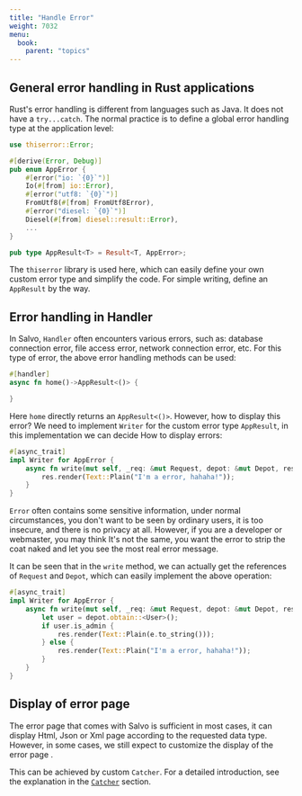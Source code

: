 ```yaml
---
title: "Handle Error"
weight: 7032
menu:
  book:
    parent: "topics"
---
```


## General error handling in Rust applications

Rust's error handling is different from languages such as Java. It does not have a `try...catch`. The normal practice is to define a global error handling type at the application level:

```rust
use thiserror::Error;

#[derive(Error, Debug)]
pub enum AppError {
    #[error("io: `{0}`")]
    Io(#[from] io::Error),
    #[error("utf8: `{0}`")]
    FromUtf8(#[from] FromUtf8Error),
    #[error("diesel: `{0}`")]
    Diesel(#[from] diesel::result::Error),
    ...
}

pub type AppResult<T> = Result<T, AppError>;
```

The `thiserror` library is used here, which can easily define your own custom error type and simplify the code. For simple writing, define an `AppResult` by the way.

## Error handling in Handler

In Salvo, `Handler` often encounters various errors, such as: database connection error, file access error, network connection error, etc. For this type of error, the above error handling methods can be used:

```rust
#[handler]
async fn home()->AppResult<()> {

}
```
Here `home` directly returns an `AppResult<()>`. However, how to display this error? We need to implement `Writer` for the custom error type `AppResult`, in this implementation we can decide How to display errors:

```rust
#[async_trait]
impl Writer for AppError {
    async fn write(mut self, _req: &mut Request, depot: &mut Depot, res: &mut Response) {
        res.render(Text::Plain("I'm a error, hahaha!"));
    }
}
```

`Error` often contains some sensitive information, under normal circumstances, you don't want to be seen by ordinary users, it is too insecure, and there is no privacy at all. However, if you are a developer or webmaster, you may think It's not the same, you want the error to strip the coat naked and let you see the most real error message.

It can be seen that in the `write` method, we can actually get the references of `Request` and `Depot`, which can easily implement the above operation:

```rust
#[async_trait]
impl Writer for AppError {
    async fn write(mut self, _req: &mut Request, depot: &mut Depot, res: &mut Response) {
        let user = depot.obtain::<User>();
        if user.is_admin {
            res.render(Text::Plain(e.to_string()));
        } else {
            res.render(Text::Plain("I'm a error, hahaha!"));
        }
    }
}
```

## Display of error page

The error page that comes with Salvo is sufficient in most cases, it can display Html, Json or Xml page according to the requested data type. However, in some cases, we still expect to customize the display of the error page .

This can be achieved by custom `Catcher`. For a detailed introduction, see the explanation in the [`Catcher`](../core/catcher/) section.